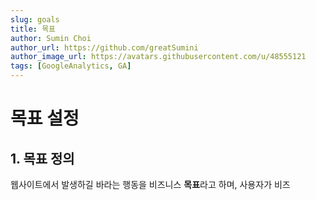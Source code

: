 ```yaml
---
slug: goals
title: 목표
author: Sumin Choi
author_url: https://github.com/greatSumini
author_image_url: https://avatars.githubusercontent.com/u/48555121
tags: [GoogleAnalytics, GA]
---
```


# 목표 설정

## 1. 목표 정의

웹사이트에서 발생하길 바라는 행동을 비즈니스 **목표**라고 하며, 사용자가 비즈